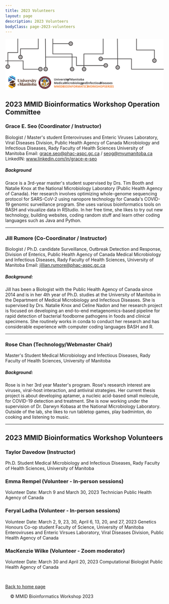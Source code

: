 ```yaml
---
title: 2023 Volunteers
layout: page
description: 2023 Volunteers
bodyClass: page-2023-volunteers
---
```


![logo-MMID_Bioinformatics_Workshop](../images/logo-MMID_Bioinformatics_Workshop.svg)


## 2023 MMID Bioinformatics Workshop Operation Committee

### Grace E. Seo (Coordinator / Instructor)
Biologist / Master's student
Enteroviruses and Enteric Viruses Laboratory, Viral Diseases Division, Public Health Agency of Canada 
Microbiology and Infectious Diseases, Rady Faculty of Health Sciences University of Manitoba
Email: grace.seo@phac-aspc.gc.ca / seog@myumanitoba.ca
LinkedIN: www.linkedin.com/in/grace-e-seo
&nbsp; 
##### Background
Grace is a 3rd-year master's student supervised by Drs. Tim Booth and Natalie Knox at the National Microbiology Laboratory (Public Health Agency of Canada). Her research involves optimizing whole-genome sequencing protocol for SARS-CoV-2 using nanopore technology for Canada's COVID-19 genomic surveillance program. She uses various bioinformatics tools on BASH and visualize data in RStudio. In her free time, she likes to try out new technology, building websites, coding random stuff and learn other coding languages such as Java and Python.

---

### Jill Rumore (Co-Coordinator / Instructor)
Biologist / Ph.D. candidate
Surveillance, Outbreak Detection and Response, Division of Enterics, Public Health Agency of Canada
Medical Microbiology and Infectious Diseases, Rady Faculty of Health Sciences, University of Manitoba
Email: jillian.rumore@phac-aspc.gc.ca
&nbsp;
##### Background:
Jill has been a Biologist with the Public Health Agency of Canada since 2014 and is in her 4th year of Ph.D. studies at the University of Manitoba in the Department of Medical Microbiology and Infectious Diseases. She is supervised by Drs. Natalie Knox and Celine Nadon and her research project is focused on developing an end-to-end metagenomics-based pipeline for rapid detection of bacterial foodborne pathogens in foods and clinical specimens. She routinely works in conda to conduct her research and has considerable experience with computer coding languages BASH and R.

---

### Rose Chan (Technology/Webmaster Chair)
Master's Student
Medical Microbiology and Infectious Diseases, Rady Faculty of Health Sciences, University of Manitoba
&nbsp; 
##### Background:
Rose is in her 3rd year Master's program. Rose's research interest are viruses, viral-host interaction, and antiviral strategies. Her current thesis project is about developing aptamer, a nucleic acid-based small molecule, for COVID-19 detection and treatment. She is now working under the supervision of Dr. Darwyn Kobasa at the National Microbiology Laboratory. Outside of the lab, she likes to run tabletop games, play badminton, do cooking and listening to music.

---

## 2023 MMID Bioinformatics Workshop Volunteers

### Taylor Davedow (Instructor)
Ph.D. Student
Medical Microbiology and Infectious Diseases, Rady Faculty of Health Sciences, University of Manitoba

### Emma Rempel (Volunteer - In-person sessions)
Volunteer Date: March 9 and March 30, 2023
Technician
Public Health Agency of Canada

### Feryal Ladha (Volunteer - In-person sessions)
Volunteer Date: March 2, 9, 23, 30, April 6, 13, 20, and 27, 2023
Genetics Honours Co-op student
Faculty of Science, University of Manitoba
Enteroviruses and Enteric Virsues Laboratory, Viral Diseases Division, Public Health Agency of Canada

### MacKenzie Wilke (Volunteer - Zoom moderator)
Volunteer Date: March 30 and April 20, 2023
Computational Biologist
Public Health Agency of Canada


&nbsp; 

[Back to home page](../index.md)



&nbsp; 
&nbsp; 
© MMID Bioinformatics Workshop 2023